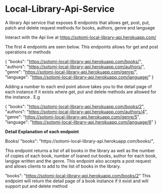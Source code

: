 # Local-Library-Api-Service
A library Api service that exposes 8 endpoints that allows get, post, put, patch and delete request methods for books, authors, genre and language

Interact with the Api live at https://sotomi-local-library-api.herokuapp.com/

The first 4 endpoints are seen below. This endpoints allows for get and post operations or methods

{
    "books": "https://sotomi-local-library-api.herokuapp.com/books/",
    "authors": "https://sotomi-local-library-api.herokuapp.com/authors/",
    "genre": "https://sotomi-local-library-api.herokuapp.com/genre/",
    "language": "https://sotomi-local-library-api.herokuapp.com/language/"
}

Adding a number to each end point above takes you to the detail page of each instance if it exists where get, put and delete methods are allowed for the instance . E.g 

{
    "books": "https://sotomi-local-library-api.herokuapp.com/books/2",
    "authors": "https://sotomi-local-library-api.herokuapp.com/authors/4",
    "genre": "https://sotomi-local-library-api.herokuapp.com/genre/5",
    "language": "https://sotomi-local-library-api.herokuapp.com/language/6"
}

<p><strong>Detail Explanation of each endpoint </strong></p>
Books/
"books": "https://sotomi-local-library-api.herokuapp.com/books/",

This endpoint returns a list of all books in the library as well as the number of copies of each book, number of loaned out books, author for each book, langige written 
and the genre.
This endpoint also accepts a post request and allows clients to add to the list of books in the library.

"books": "https://sotomi-local-library-api.herokuapp.com/books/2"
This endpoint will return the detail page of a book instance if it exist and will support put and delete method 
